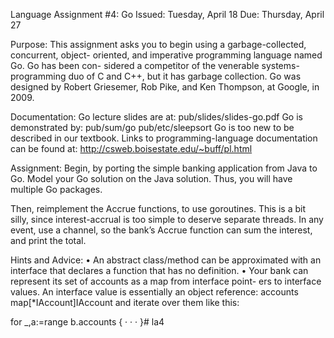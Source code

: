 Language Assignment #4: Go
Issued: Tuesday, April 18
Due: Thursday, April 27

Purpose:
This assignment asks you to begin using a garbage-collected, concurrent, object-
oriented, and imperative programming language named Go. Go has been con-
sidered a competitor of the venerable systems-programming duo of C and C++,
but it has garbage collection. Go was designed by Robert Griesemer, Rob Pike,
and Ken Thompson, at Google, in 2009.

Documentation:
Go lecture slides are at:
pub/slides/slides-go.pdf
Go is demonstrated by:
pub/sum/go
pub/etc/sleepsort
Go is too new to be described in our textbook.
Links to programming-language documentation can be found at:
http://csweb.boisestate.edu/~buff/pl.html


Assignment:
Begin, by porting the simple banking application from Java to Go.
Model your Go solution on the Java solution. Thus, you will
have multiple Go packages.

Then, reimplement the Accrue functions, to use goroutines. This is a bit silly,
since interest-accrual is too simple to deserve separate threads. In any event,
use a channel, so the bank’s Accrue function can sum the interest, and print
the total.

Hints and Advice:
• An abstract class/method can be approximated with an interface that
declares a function that has no definition.
• Your bank can represent its set of accounts as a map from interface point-
ers to interface values. An interface value is essentially an object reference:
accounts map[*IAccount]IAccount
and iterate over them like this:

for _,a:=range b.accounts {
· · ·
}#   l a 4  
 